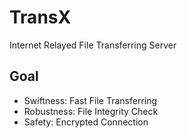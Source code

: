 # TransX
Internet Relayed File Transferring Server

## Goal
 - Swiftness: Fast File Transferring
 - Robustness: File Integrity Check
 - Safety: Encrypted Connection
